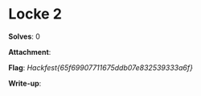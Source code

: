 # Locke 2

**Solves**: 0

**Attachment**:

**Flag**:  *Hackfest{65f69907711675ddb07e832539333a6f}*

**Write-up**:
